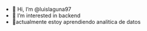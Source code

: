 - 👋 Hi, I’m @luislaguna97
- 👀 I’m interested in backend
- 🌱actualmente estoy aprendiendo analitica de datos 


<!---
luislaguna97/luislaguna97 is a ✨ special ✨ repository because its `README.md` (this file) appears on your GitHub profile.
You can click the Preview link to take a look at your changes.
--->
